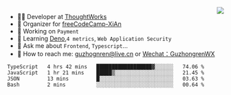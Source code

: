 <img align="right" src="https://github-readme-stats.vercel.app/api?username=guzhongren&show_icons=true&icon_color=805AD5&text_color=000&bg_color=ffffff&hide_title=true" />

- 👨‍💻  Developer at [ThoughtWorks](https://thoughtworks.com)
- 🏢 Organizer for [freeCodeCamp-XiAn](https://github.com/orgs/freeCodeCamp-XiAn)
- 🔭 Working on `Payment`
- 🌱 Learning [Deno](https://deno.land/),`4 metrics`,  `Web Application Security`
- 💬 Ask me about `Frontend`, `Typescript`...
- 🔎 How to reach me: [guzhognren@live.cn](guzhognren@live.cn) or [Wechat：GuzhongrenWX]()

<!--START_SECTION:waka-->
```text
TypeScript   4 hrs 42 mins   ██████████████████▓░░░░░░   74.06 % 
JavaScript   1 hr 21 mins    █████▒░░░░░░░░░░░░░░░░░░░   21.45 % 
JSON         13 mins         █░░░░░░░░░░░░░░░░░░░░░░░░   03.63 % 
Bash         2 mins          ░░░░░░░░░░░░░░░░░░░░░░░░░   00.64 % 
```
<!--END_SECTION:waka-->

